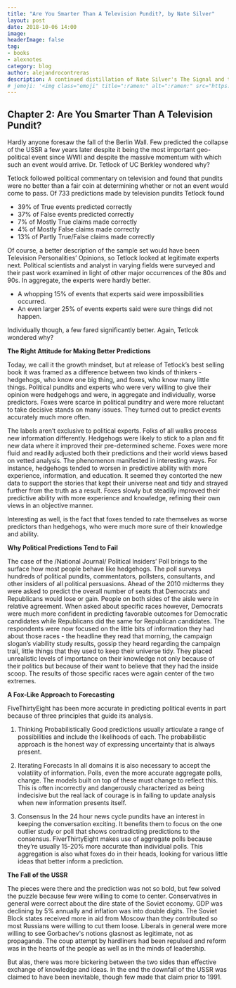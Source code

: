 ```yaml
---
title: "Are You Smarter Than A Television Pundit?, by Nate Silver"
layout: post
date: 2018-10-06 14:00
image:
headerImage: false
tag:
- books
- alexnotes
category: blog
author: alejandrocontreras
description: A continued distillation of Nate Silver's The Signal and the Noise
# jemoji: '<img class="emoji" title=":ramen:" alt=":ramen:" src="https://assets.github.com/images/icons/emoji/unicode/1f35c.png" height="20" width="20" align="absmiddle">'
---
```


## Chapter 2: Are You Smarter Than A Television Pundit?
Hardly anyone foresaw the fall of the Berlin Wall. Few predicted the collapse of the USSR a few years later despite it being the most important geo-political event since WWII and despite the massive momentum with which such an event would arrive. Dr. Tetlock of UC Berkley wondered why?

Tetlock followed political commentary on television and found that pundits were no better than a fair coin at determining whether or not an event would come to pass. Of 733 predictions made by television pundits  Tetlock found

- 39% of True events predicted correctly
- 37% of False events predicted correctly
- 7% of Mostly True claims made correctly
- 4% of Mostly False claims made correctly
- 13% of Partly True/False claims made correctly

Of course, a better description of the sample set would have been Television Personalities’ Opinions, so Tetlock looked at legitimate experts next. Political scientists and analyst in varying fields were surveyed and their past work examined in light of other major occurrences of the 80s and 90s. In aggregate, the experts were hardly better.

- A whopping 15% of events that experts said were impossibilities occurred.
- An even larger 25% of events experts said were sure things did not happen.

Individually though, a few fared significantly better. Again, Tetlcok wondered why?

**The Right Attitude for Making Better Predictions**

Today, we call it the growth mindset, but at release of Tetlock’s best selling book it was framed as a difference between two kinds of thinkers - hedgehogs, who know one big thing, and foxes, who know many little things. Political pundits and experts who were very willing to give their opinion were hedgehogs and were, in aggregate and individually, worse predictors. Foxes were scarce in political punditry and were more reluctant to take decisive stands on many issues. They turned out to predict events accurately much more often.

The labels aren’t exclusive to political experts. Folks of all walks process new information differently. Hedgehogs were likely to stick to a plan and fit new data where it improved their pre-determined scheme. Foxes were more fluid and readily adjusted both their predictions and their world views based on vetted analysis. The phenomenon manifested in interesting ways. For instance, hedgehogs tended to worsen in predictive ability with more experience, information, and education. It seemed they contorted the new data to support the stories that kept their universe neat and tidy and strayed further from the truth as a result. Foxes slowly but steadily improved their predictive ability with more experience and knowledge, refining their own views in an objective manner.

Interesting as well, is the fact that foxes tended to rate themselves as worse predictors than hedgehogs, who were much more sure of their knowledge and ability.

**Why Political Predictions Tend to Fail**

The case of the /National Journal/ Political Insiders’ Poll brings to the surface how most people behave like hedgehogs. The poll surveys hundreds of political pundits, commentators, pollsters, consultants, and other insiders of all political persuasions. Ahead of the 2010 midterms they were asked to predict the overall number of seats that Democrats and Republicans would lose or gain. People on both sides of the aisle were in relative agreement. When asked about specific races however, Democrats were much more confident in predicting favorable outcomes for Democratic candidates while Republicans did the same for Republican candidates. The respondents were now focused on the little bits of information they had about those races - the headline they read that morning, the campaign slogan’s viability study results, gossip they heard regarding the campaign trail, little things that they used to keep their universe tidy. They placed unrealistic levels of importance on their knowledge not only because of their politics but because of their want to believe that they had the inside scoop. The results of those specific races were again center of the two extremes.


**A Fox-Like Approach to Forecasting**

FiveThirtyEight has been more accurate in predicting political events in part because of three principles that guide its analysis.

1. Thinking Probabilistically
Good predictions usually articulate a range of possibilities and include the likelihoods of each. The probabilistic approach is the honest way of expressing uncertainty that is always present.

2. Iterating Forecasts
In all domains it is also necessary to accept the volatility of information. Polls, even the more accurate aggregate polls, change. The models built on top of these must change to reflect this. This is often incorrectly and dangerously characterized as being indecisive but the real lack of courage is in failing to update analysis when new information presents itself.

3. Consensus
In the 24 hour news cycle pundits have an interest in keeping the conversation exciting. It benefits them to focus on the one outlier study or poll that shows contradicting predictions to the consensus. FiverThirtyEight makes use of aggregate polls because they’re usually 15-20% more accurate than individual polls. This aggregation is also what foxes do in their heads, looking for various little ideas that better inform a prediction.

**The Fall of the USSR**

The pieces were there and the prediction was not so bold, but few solved the puzzle because few were willing to come to center. Conservatives in general were correct about the dire state of the Soviet economy. GDP was declining by 5% annually and inflation was into double digits. The Soviet Block states received more in aid from Moscow than they contributed so most Russians were willing to cut them loose.
Liberals in general were more willing to see Gorbachev's notions glasnost as legitimate, not as propaganda. The coup attempt by hardliners had been repulsed and reform was in the hearts of the people as well as in the minds of leadership. 

But alas, there was more bickering between the two sides than effective exchange of knowledge and ideas. In the end the downfall of the USSR was claimed to have been inevitable, though few made that claim prior to 1991.
